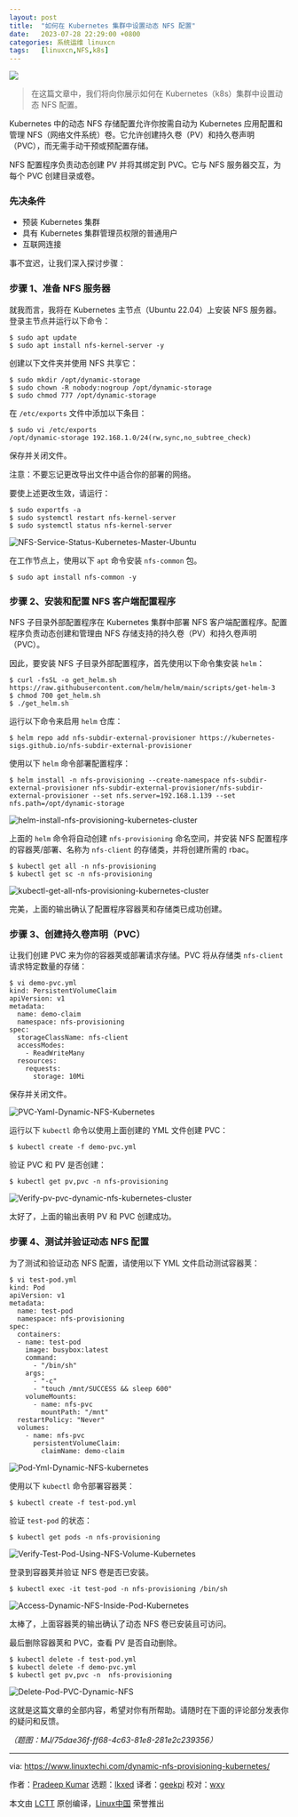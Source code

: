 ```yaml
---
layout: post
title:	"如何在 Kubernetes 集群中设置动态 NFS 配置"
date:	2023-07-28 22:29:00 +0800 
categories:	系统运维 linuxcn 
tags:	[linuxcn,NFS,k8s]
---
```



![](/Asserts/Images//attachment/album/202307/28/222834togtruhoeuh3gtr1.jpg)



> 
> 在这篇文章中，我们将向你展示如何在 Kubernetes（k8s）集群中设置动态 NFS 配置。
> 
> 
> 


Kubernetes 中的动态 NFS 存储配置允许你按需自动为 Kubernetes 应用配置和管理 NFS（网络文件系统）卷。它允许创建持久卷（PV）和持久卷声明（PVC），而无需手动干预或预配置存储。


NFS 配置程序负责动态创建 PV 并将其绑定到 PVC。它与 NFS 服务器交互，为每个 PVC 创建目录或卷。


### 先决条件


* 预装 Kubernetes 集群
* 具有 Kubernetes 集群管理员权限的普通用户
* 互联网连接


事不宜迟，让我们深入探讨步骤：


### 步骤 1、准备 NFS 服务器


就我而言，我将在 Kubernetes 主节点（Ubuntu 22.04）上安装 NFS 服务器。登录主节点并运行以下命令：



```
$ sudo apt update
$ sudo apt install nfs-kernel-server -y

```

创建以下文件夹并使用 NFS 共享它：



```
$ sudo mkdir /opt/dynamic-storage
$ sudo chown -R nobody:nogroup /opt/dynamic-storage
$ sudo chmod 777 /opt/dynamic-storage

```

在 `/etc/exports` 文件中添加以下条目：



```
$ sudo vi /etc/exports
/opt/dynamic-storage 192.168.1.0/24(rw,sync,no_subtree_check)

```

保存并关闭文件。


注意：不要忘记更改导出文件中适合你的部署的网络。


要使上述更改生效，请运行：



```
$ sudo exportfs -a
$ sudo systemctl restart nfs-kernel-server
$ sudo systemctl status nfs-kernel-server

```

![NFS-Service-Status-Kubernetes-Master-Ubuntu](/Asserts/Images//attachment/album/202307/28/223041bzx61xy1g16ktzsi.jpg)


在工作节点上，使用以下 `apt` 命令安装 `nfs-common` 包。



```
$ sudo apt install nfs-common -y

```

### 步骤 2、安装和配置 NFS 客户端配置程序


NFS 子目录外部配置程序在 Kubernetes 集群中部署 NFS 客户端配置程序。配置程序负责动态创建和管理由 NFS 存储支持的持久卷（PV）和持久卷声明（PVC）。


因此，要安装 NFS 子目录外部配置程序，首先使用以下命令集安装 `helm`：



```
$ curl -fsSL -o get_helm.sh https://raw.githubusercontent.com/helm/helm/main/scripts/get-helm-3
$ chmod 700 get_helm.sh
$ ./get_helm.sh

```

运行以下命令来启用 `helm` 仓库：



```
$ helm repo add nfs-subdir-external-provisioner https://kubernetes-sigs.github.io/nfs-subdir-external-provisioner

```

使用以下 `helm` 命令部署配置程序：



```
$ helm install -n nfs-provisioning --create-namespace nfs-subdir-external-provisioner nfs-subdir-external-provisioner/nfs-subdir-external-provisioner --set nfs.server=192.168.1.139 --set nfs.path=/opt/dynamic-storage

```

![helm-install-nfs-provisioning-kubernetes-cluster](/Asserts/Images//attachment/album/202307/28/223102j8wpwx1p7xmxzvpr.jpg)


上面的 `helm` 命令将自动创建 `nfs-provisioning` 命名空间，并安装 NFS 配置程序的容器荚/部署、名称为 `nfs-client` 的存储类，并将创建所需的 rbac。



```
$ kubectl get all -n nfs-provisioning
$ kubectl get sc -n nfs-provisioning

```

![kubectl-get-all-nfs-provisioning-kubernetes-cluster](/Asserts/Images//attachment/album/202307/28/223115t81slq74u9q8ddss.jpg)


完美，上面的输出确认了配置程序容器荚和存储类已成功创建。


### 步骤 3、创建持久卷声明（PVC）


让我们创建 PVC 来为你的容器荚或部署请求存储。PVC 将从存储类 `nfs-client` 请求特定数量的存储：



```
$ vi demo-pvc.yml
kind: PersistentVolumeClaim
apiVersion: v1
metadata:
  name: demo-claim
  namespace: nfs-provisioning
spec:
  storageClassName: nfs-client
  accessModes:
    - ReadWriteMany
  resources:
    requests:
      storage: 10Mi

```

保存并关闭文件。


![PVC-Yaml-Dynamic-NFS-Kubernetes](/Asserts/Images//attachment/album/202307/28/223127zwz9zy98yy80ity1.jpg)


运行以下 `kubectl` 命令以使用上面创建的 YML 文件创建 PVC：



```
$ kubectl create -f demo-pvc.yml

```

验证 PVC 和 PV 是否创建：



```
$ kubectl get pv,pvc -n nfs-provisioning

```

![Verify-pv-pvc-dynamic-nfs-kubernetes-cluster](/Asserts/Images//attachment/album/202307/28/223143i0jiziu2dnk2pi9z.jpg)


太好了，上面的输出表明 PV 和 PVC 创建成功。


### 步骤 4、测试并验证动态 NFS 配置


为了测试和验证动态 NFS 配置，请使用以下 YML 文件启动测试容器荚：



```
$ vi test-pod.yml
kind: Pod
apiVersion: v1
metadata:
  name: test-pod
  namespace: nfs-provisioning
spec:
  containers:
  - name: test-pod
    image: busybox:latest
    command:
      - "/bin/sh"
    args:
      - "-c"
      - "touch /mnt/SUCCESS && sleep 600"
    volumeMounts:
      - name: nfs-pvc
        mountPath: "/mnt"
  restartPolicy: "Never"
  volumes:
    - name: nfs-pvc
      persistentVolumeClaim:
        claimName: demo-claim

```

![Pod-Yml-Dynamic-NFS-kubernetes](/Asserts/Images//attachment/album/202307/28/223216ib8gmhkqzhmmagfq.jpg)


使用以下 `kubectl` 命令部署容器荚：



```
$ kubectl create -f test-pod.yml

```

验证 `test-pod` 的状态：



```
$ kubectl get pods -n nfs-provisioning

```

![Verify-Test-Pod-Using-NFS-Volume-Kubernetes](/Asserts/Images//attachment/album/202307/28/223241kwy855mbwz5jm5wb.jpg)


登录到容器荚并验证 NFS 卷是否已安装。



```
$ kubectl exec -it test-pod -n nfs-provisioning /bin/sh

```

![Access-Dynamic-NFS-Inside-Pod-Kubernetes](/Asserts/Images//attachment/album/202307/28/223252dsbotdzi1zoofcys.jpg)


太棒了，上面容器荚的输出确认了动态 NFS 卷已安装且可访问。


最后删除容器荚和 PVC，查看 PV 是否自动删除。



```
$ kubectl delete -f test-pod.yml
$ kubectl delete -f demo-pvc.yml
$ kubectl get pv,pvc -n  nfs-provisioning

```

![Delete-Pod-PVC-Dynamic-NFS](/Asserts/Images//attachment/album/202307/28/223303b51o55ou5oxo1xwl.jpg)


这就是这篇文章的全部内容，希望对你有所帮助。请随时在下面的评论部分发表你的疑问和反馈。


*（题图：MJ/75dae36f-ff68-4c63-81e8-281e2c239356）*




---


via: <https://www.linuxtechi.com/dynamic-nfs-provisioning-kubernetes/>


作者：[Pradeep Kumar](https://www.linuxtechi.com/author/pradeep/) 选题：[lkxed](https://github.com/lkxed/) 译者：[geekpi](https://github.com/geekpi) 校对：[wxy](https://github.com/wxy)


本文由 [LCTT](https://github.com/LCTT/TranslateProject) 原创编译，[Linux中国](https://linux.cn/) 荣誉推出
